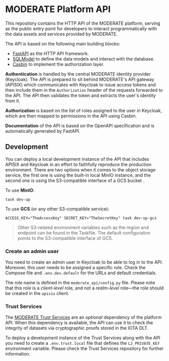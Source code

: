 # MODERATE Platform API

This repository contains the HTTP API of the MODERATE platform, serving as the public entry point for developers to interact programmatically with the data assets and services provided by MODERATE.

The API is based on the following main building blocks:

* [FastAPI](https://github.com/tiangolo/fastapi) as the HTTP API framework.
* [SQLModel](https://github.com/tiangolo/sqlmodel) to define the data models and interact with the database.
* [Casbin](https://github.com/casbin/casbin) to implement the authorization layer.

**Authentication** is handled by the central MODERATE identity provider (Keycloak). The API is prepared to sit behind MODERATE's API gateway (APISIX) which communicates with Keycloak to issue access tokens and then include them in the `Authorization` header of the requests forwarded to the API. The API then validates the token and extracts the user's identity from it.

**Authorization** is based on the list of roles assigned to the user in Keycloak, which are then mapped to permissions in the API using Casbin.

**Documentation** of the API is based on the OpenAPI specification and is automatically generated by FastAPI.

## Development

You can deploy a local development instance of the API that includes APISIX and Keycloak in an effort to faithfully reproduce the production environment. There are two options when it comes to the object storage service, the first one is using the built-in local MinIO instance, and the second one is using the S3-compatible interface of a GCS bucket .

To use **MinIO**:

```console
task dev-up
```

To use **GCS** (or any other S3-compatible service):

```console
ACCESS_KEY="TheAccessKey" SECRET_KEY="TheSecretKey" task dev-up-gcs
```

> Other S3-related environment variables such as the region and endpoint can be found in the Taskfile. The default configuration points to the S3-compatible interface of GCS.

### Create an admin user

You need to create an admin user in Keycloak to be able to log in to the API. Moreover, this user needs to be assigned a specific role. Check the Compose file and `.env.dev.default` for the URLs and default credentials.

The role name is defined in the `moderate_api/config.py` file. Please note that this role is a _client-level_ role, and not a _realm-level_ role—the role should be created in the `apisix` client.

### Trust Services

The [MODERATE Trust Services](https://github.com/MODERATE-Project/trust-service) are an _optional_ dependency of the platform API. When this dependency is available, the API can use it to check the integrity of datasets via cryptographic proofs stored in the IOTA DLT.

To deploy a development instance of the Trust Services along with the API you need to create a `.env.trust.local` file that defines the `L2_PRIVATE_KEY` environment variable. Please check the Trust Services repository for further information.
